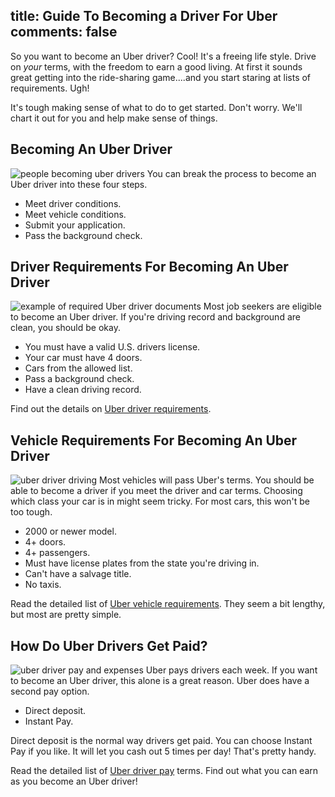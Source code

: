 title: Guide To Becoming a Driver For Uber
comments: false
---
So you want to become an Uber driver? Cool! It's a freeing life style. Drive on _your_ terms, with the freedom to earn a good living. At first it sounds great getting into the ride-sharing game....and you start staring at lists of requirements. Ugh!

It's tough making sense of what to do to get started. Don't worry. We'll chart it out for you and help make sense of things.

## Becoming An Uber Driver
![people becoming uber drivers](/img/become-an-uber-driver.png)
You can break the process to become an Uber driver into these four steps.

* Meet driver conditions.
* Meet vehicle conditions.
* Submit your application.
* Pass the background check.

## Driver Requirements For Becoming An Uber Driver
![example of required Uber driver documents](/img/example-drivers-license.png)
Most job seekers are eligible to become an Uber driver. If you're driving record and background are clean, you should be okay.

* You must have a valid U.S. drivers license.
* Your car must have 4 doors.
* Cars from the allowed list.
* Pass a background check.
* Have a clean driving record.

Find out the details on [Uber driver requirements](/uber/driver-requirements/).

## Vehicle Requirements For Becoming An Uber Driver
![uber driver driving](/img/uber-driver-driving.png)
Most vehicles will pass Uber's terms. You should be able to become a driver if you meet the driver and car terms. Choosing which class your car is in might seem tricky. For most cars, this won't be too tough.

* 2000 or newer model.
* 4+ doors.
* 4+ passengers.
* Must have license plates from the state you're driving in.
* Can't have a salvage title.
* No taxis.

Read the detailed list of [Uber vehicle requirements](/uber/vehicle-requirements/). They seem a bit lengthy, but most are pretty simple.

## How Do Uber Drivers Get Paid?
![uber driver pay and expenses](/img/uber-driver-pay-expenses.png)
Uber pays drivers each week. If you want to become an Uber driver, this alone is a great reason. Uber does have a second pay option.

* Direct deposit.
* Instant Pay.

Direct deposit is the normal way drivers get paid. You can choose Instant Pay if you like. It will let you cash out 5 times per day! That's pretty handy.


Read the detailed list of [Uber driver pay](/uber/driver-pay/) terms. Find out what you can earn as you become an Uber driver!